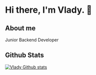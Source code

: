 # Hi there, I'm Vlady. 👋

## About me  
Junior Backend Developer 

## 

## Github Stats
[![Vlady Github stats](https://github-readme-stats.vercel.app/api?username=vladydev3&show_icons=true&theme=radical)](https://github.com/vladydev3/github-readme-stats)

<!--
**vladydev3/vladydev3** is a ✨ _special_ ✨ repository because its `README.md` (this file) appears on your GitHub profile.

Here are some ideas to get you started:

- 🔭 I’m currently working on ...
- 🌱 I’m currently learning ...
- 👯 I’m looking to collaborate on ...
- 🤔 I’m looking for help with ...
- 💬 Ask me about ...
- 📫 How to reach me: ...
- 😄 Pronouns: ...
- ⚡ Fun fact: ...
-->
